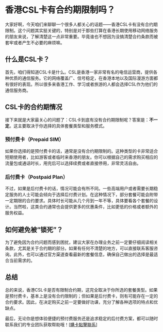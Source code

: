 # 香港CSL卡有合约期限制吗？

大家好啊，今天咱们来聊聊一个很多人都关心的话题——香港CSL卡有没有合约期限制。这个问题其实挺关键的，特别是对于那些打算在香港长期使用移动网络服务的朋友来说，了解清楚这一点非常重要。毕竟谁也不想因为没搞清楚合约条款而被套牢或者产生不必要的麻烦嘛。

## 什么是CSL卡？

首先，咱们得知道CSL卡是什么。CSL是香港一家非常有名的电信运营商，提供各种优质的通信服务。它的网络覆盖广、信号稳定，在香港本地以及国际漫游方面都有很好的表现。所以很多来香港工作、学习或者旅游的人都会选择CSL作为他们的通信服务商。

## CSL卡的合约期情况

接下来就是大家最关心的问题了：CSL卡到底有没有合约期限制呢？答案是：**不一定**。这主要取决于你选择的具体套餐类型和服务模式。

### 预付费卡（Prepaid SIM）

如果你选择的是预付费卡的话，通常是没有合约期限制的。这种类型的卡非常适合短期使用者，比如游客或者临时来香港的朋友。你可以根据自己的需求购买相应的流量包或通话时长，用完后可以选择续费或者直接停用，非常灵活自由。

### 后付费卡（Postpaid Plan）

不过，如果是后付费卡的话，情况可能会有所不同。一些高端用户或者需要长期稳定服务的人士可能会倾向于选择后付费计划。在这种情况下，部分套餐可能会附带一定期限的合约要求。具体时长可能从几个月到一年不等，具体要看各个套餐的设计。当然啦，这类合约通常也会提供更多的优惠条件，比如更低的价格或者额外的服务权益。

## 如何避免被“锁死”？

为了避免因为合约问题而感到困扰，建议大家在办理业务之前一定要仔细阅读相关条款，尤其是关于合约期的部分。如果有任何不清楚的地方，可以直接联系客服咨询。此外，也可以通过官方渠道查看最新的套餐信息，确保自己做出的选择是最适合当前需求的。

## 总结

总的来说，香港CSL卡是否有限制合约期，这完全取决于你所选的套餐类型。如果是预付费卡，基本上是没有合约限制的；但如果是后付费卡，则有可能存在一定的合约要求。因此，在决定购买之前一定要做好功课，充分了解各种选项的特点和优缺点。

最后，无论你是想体验便捷的预付费服务还是追求稳定的后付费方案，都可以随时联系我们的专业团队获取帮助哦！[[購卡點擊聯系](https://t.me/s/SXDXQF)]